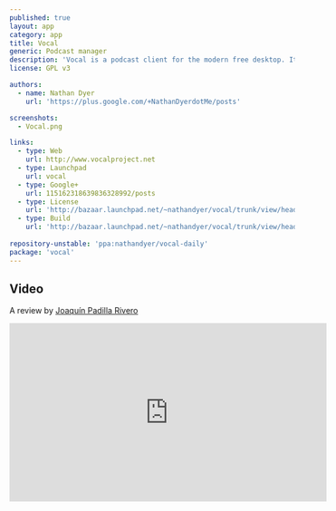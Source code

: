 ```yaml
---
published: true
layout: app
category: app
title: Vocal
generic: Podcast manager
description: 'Vocal is a podcast client for the modern free desktop. It is designed to be simple to use and packed full of all the features you&#39;ve come to expect in a podcast client – plus a few extras. We think you will love it.'
license: GPL v3

authors: 
  - name: Nathan Dyer
    url: 'https://plus.google.com/+NathanDyerdotMe/posts'

screenshots:
  - Vocal.png

links:
  - type: Web
    url: http://www.vocalproject.net
  - type: Launchpad
    url: vocal
  - type: Google+
    url: 115162318639836328992/posts
  - type: License
    url: 'http://bazaar.launchpad.net/~nathandyer/vocal/trunk/view/head:/COPYING'
  - type: Build
    url: 'http://bazaar.launchpad.net/~nathandyer/vocal/trunk/view/head:/INSTALL'
    
repository-unstable: 'ppa:nathandyer/vocal-daily'
package: 'vocal'
---
```

## Video
A review by [Joaquín Padilla Rivero](https://www.youtube.com/channel/UC_im4PuM9ViTNjaUf2cXmgg)

<iframe width="560" height="315" src="https://www.youtube.com/embed/UeLbEt_NDCY" frameborder="0" allowfullscreen></iframe>